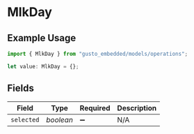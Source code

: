 # MlkDay

## Example Usage

```typescript
import { MlkDay } from "gusto_embedded/models/operations";

let value: MlkDay = {};
```

## Fields

| Field              | Type               | Required           | Description        |
| ------------------ | ------------------ | ------------------ | ------------------ |
| `selected`         | *boolean*          | :heavy_minus_sign: | N/A                |